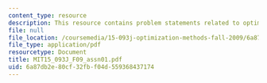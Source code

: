 ```yaml
---
content_type: resource
description: This resource contains problem statements related to optimization methods.
file: null
file_location: /coursemedia/15-093j-optimization-methods-fall-2009/6a87db2e80cf32fbf04d559368437174_MIT15_093J_F09_assn01.pdf
file_type: application/pdf
resourcetype: Document
title: MIT15_093J_F09_assn01.pdf
uid: 6a87db2e-80cf-32fb-f04d-559368437174
---
```

